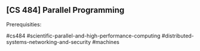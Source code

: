 ## [CS 484] Parallel Programming

Prerequisities:


#cs484
#scientific-parallel-and-high-performance-computing
#distributed-systems-networking-and-security
#machines